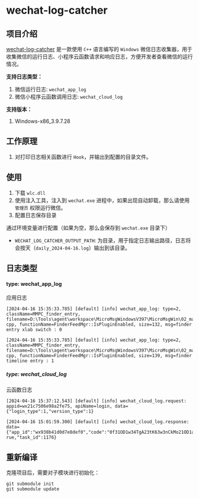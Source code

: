 # wechat-log-catcher

## 项目介绍

[wechat-log-catcher](https://github.com/simonxmau/wechat-cloud-catcher) 是一款使用 `C++` 语言编写的 `Windows` 微信日志收集器，用于收集微信的运行日志、小程序云函数请求和响应日志，方便开发者查看微信的运行情况。

**支持日志类型：**

1. 微信运行日志: `wechat_app_log`
2. 微信小程序云函数调用日志: `wechat_cloud_log`

**支持版本：**

1. Windows-x86_3.9.7.28

## 工作原理

1. 对打印日志相关函数进行 `Hook`，并输出到配置的目录文件。

## 使用

1. 下载 `wlc.dll`
2. 使用注入工具，注入到 `wechat.exe` 进程中，如果出现自动卸载，那么请使用 `管理员` 权限运行微信。
3. 配置日志保存目录

通过环境变量进行配置（如果为空，那么会保存到 `wechat.exe` 目录下）
- `WECHAT_LOG_CATCHER_OUTPUT_PATH`: 为目录，用于指定日志输出路径，日志将会按天（`daily_2024-04-16.log`）输出到该目录。

## 日志类型

#### type: wechat_app_log

应用日志

```
[2024-04-16 15:35:33.785] [default] [info] wechat_app_log: type=2, className=MMPC_finder_entry, filename=D:\Tools\agent\workspace\MicroMsgWindowsV397\MicroMsgWin\02_manager\FinderFeedMgr.
cpp, functionName=FinderFeedMgr::IsPluginEnabled, size=132, msg=finder entry xlab switch : 0

[2024-04-16 15:35:33.785] [default] [info] wechat_app_log: type=2, className=MMPC_finder_entry, filename=D:\Tools\agent\workspace\MicroMsgWindowsV397\MicroMsgWin\02_manager\FinderFeedMgr.
cpp, functionName=FinderFeedMgr::IsPluginEnabled, size=139, msg=finder timeline entry : 1
```

##### type: wechat_cloud_log

云函数日志

```
[2024-04-16 15:37:12.543] [default] [info] wechat_cloud_log.request: appid=wx21c7506e98a2fe75, apiName=login, data={"login_type":1,"version_type":1}

[2024-04-16 15:01:59.300] [default] [info] wechat_cloud_log.response: data={"app_id":"wx938b41d0d7e8def0","code":"0f31OD1w34TgA23tK63w3nCkMo21OD1a","err_msg":"ok","err_no":0,"isSuccess":t
rue,"task_id":1176}
```

## 重新编译

克隆项目后，需要对子模块进行初始化：

```shell
git submodule init
git submodule update
```